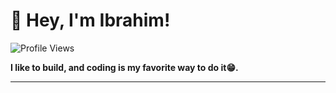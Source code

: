 # 👋 Hey, I'm Ibrahim!

![Profile Views](https://komarev.com/ghpvc/?username=IbrahimKhanGH)

**I like to build, and coding is my favorite way to do it😁.**

---
